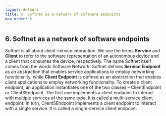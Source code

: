 ```yaml
---
layout: default
title: 6. Softnet as a network of software endpoints
nav_order: 6
---
```


## 6. Softnet as a network of software endpoints

Softnet is all about client-service interaction. We use the terms **Service** and **Client** to refer to the software representation of an autonomous device and a client that consumes the device, respectively. The name Softnet itself comes from the words Software Network. Softnet defines **Service Endpoint** as an abstraction that enables service applications to employ networking functionality, while **Client Endpoint** is defined as an abstraction that enables client applications to employ networking functionality. To create a client endpoint, an application instantiates one of the two classes – <span class="datatype">ClientEndpoint</span> or <span class="datatype">ClientSEndpoint</span>. The first one implements a client endpoint to interact with multiple services of the same type. It is called a multi-service client endpoint. In turn, <span class="datatype">ClientSEndpoint</span> implements a client endpoint to interact with a single service. It is called a single-service client endpoint.
